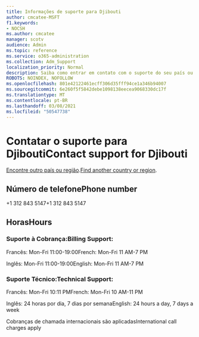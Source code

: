 ```yaml
---
title: Informações de suporte para Djibouti
author: cmcatee-MSFT
f1.keywords:
- NOCSH
ms.author: cmcatee
manager: scotv
audience: Admin
ms.topic: reference
ms.service: o365-administration
ms.collection: Adm_Support
localization_priority: Normal
description: Saiba como entrar em contato com o suporte do seu país ou região.
ROBOTS: NOINDEX, NOFOLLOW
ms.openlocfilehash: 801e42122461ecff306d35fff94ce1a346b94007
ms.sourcegitcommit: 6e260f5f5842debe1098138eecea9068330dc17f
ms.translationtype: MT
ms.contentlocale: pt-BR
ms.lasthandoff: 03/08/2021
ms.locfileid: "50547738"
---
```

# <a name="contact-support-for-djibouti"></a><span data-ttu-id="3bc51-103">Contatar o suporte para Djibouti</span><span class="sxs-lookup"><span data-stu-id="3bc51-103">Contact support for Djibouti</span></span>

<span data-ttu-id="3bc51-104">[Encontre outro país ou região](../contact-support-for-business-products.md).</span><span class="sxs-lookup"><span data-stu-id="3bc51-104">[Find another country or region](../contact-support-for-business-products.md).</span></span>

## <a name="phone-number"></a><span data-ttu-id="3bc51-105">Número de telefone</span><span class="sxs-lookup"><span data-stu-id="3bc51-105">Phone number</span></span>
<span data-ttu-id="3bc51-106">+1 312 843 5147</span><span class="sxs-lookup"><span data-stu-id="3bc51-106">+1 312 843 5147</span></span>

## <a name="hours"></a><span data-ttu-id="3bc51-107">Horas</span><span class="sxs-lookup"><span data-stu-id="3bc51-107">Hours</span></span>
### <a name="billing-support"></a><span data-ttu-id="3bc51-108">Suporte à Cobrança:</span><span class="sxs-lookup"><span data-stu-id="3bc51-108">Billing Support:</span></span>

<span data-ttu-id="3bc51-109">Francês: Mon-Fri 11:00-19:00</span><span class="sxs-lookup"><span data-stu-id="3bc51-109">French: Mon-Fri 11 AM-7 PM</span></span>

<span data-ttu-id="3bc51-110">Inglês: Mon-Fri 11:00-19:00</span><span class="sxs-lookup"><span data-stu-id="3bc51-110">English: Mon-Fri 11 AM-7 PM</span></span>

### <a name="technical-support"></a><span data-ttu-id="3bc51-111">Suporte Técnico:</span><span class="sxs-lookup"><span data-stu-id="3bc51-111">Technical Support:</span></span>

<span data-ttu-id="3bc51-112">Francês: Mon-Fri 10:11 PM</span><span class="sxs-lookup"><span data-stu-id="3bc51-112">French: Mon-Fri 10 AM-11 PM</span></span>

<span data-ttu-id="3bc51-113">Inglês: 24 horas por dia, 7 dias por semana</span><span class="sxs-lookup"><span data-stu-id="3bc51-113">English: 24 hours a day, 7 days a week</span></span>

<span data-ttu-id="3bc51-114">Cobranças de chamada internacionais são aplicadas</span><span class="sxs-lookup"><span data-stu-id="3bc51-114">International call charges apply</span></span>
